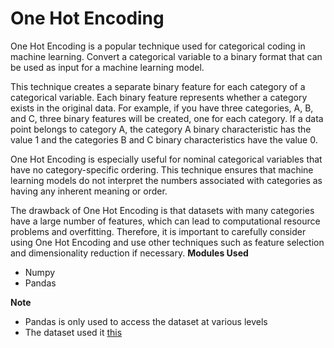 # One Hot Encoding 

One Hot Encoding is a popular technique used for categorical coding in machine learning. Convert a categorical variable to a binary format that can be used as input for a machine learning model.

This technique creates a separate binary feature for each category of a categorical variable. Each binary feature represents whether a category exists in the original data. For example, if you have three categories, A, B, and C, three binary features will be created, one for each category. If a data point belongs to category A, the category A binary characteristic has the value 1 and the categories B and C binary characteristics have the value 0.

One Hot Encoding is especially useful for nominal categorical variables that have no category-specific ordering. This technique ensures that machine learning models do not interpret the numbers associated with categories as having any inherent meaning or order.

The drawback of One Hot Encoding is that datasets with many categories have a large number of features, which can lead to computational resource problems and overfitting. Therefore, it is important to carefully consider using One Hot Encoding and use other techniques such as feature selection and dimensionality reduction if necessary. 
**Modules Used**
* Numpy 
* Pandas 

**Note**
* Pandas is only used to access the dataset at various levels
* The dataset used it [this ](https://www.kaggle.com/competitions/house-prices-advanced-regression-techniques/data)
